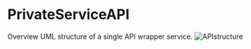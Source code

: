 # PrivateServiceAPI

Overview UML structure of a single API wrapper service.
![APIstructure](https://user-images.githubusercontent.com/48961306/130068310-c50148fd-9c02-4c18-8d89-caa408bf86bb.jpg)
